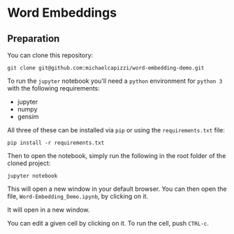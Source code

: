 # Word Embeddings

## Preparation

You can clone this repository:

```git clone git@github.com:michaelcapizzi/word-embedding-demo.git```

To run the `jupyter` notebook you'll need a `python` environment for `python 3` with the following requirements:

 - jupyter
 - numpy
 - gensim

All three of these can be installed via `pip` or using the `requirements.txt` file:

```pip install -r requirements.txt```

Then to open the notebook, simply run the following in the root folder of the cloned project:

```jupyter notebook```

This will open a new window in your default browser.  You can then open the file, `Word-Embedding_Demo.ipynb`, by clicking on it.

It will open in a new window.

You can edit a given cell by clicking on it.  To run the cell, push `CTRL-c`.




